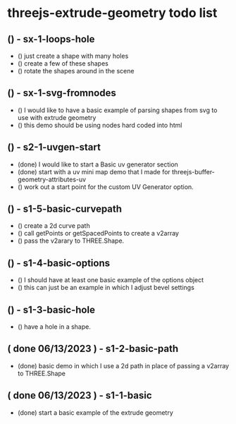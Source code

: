 # threejs-extrude-geometry todo list

<!-- LOOPS -->

## () - sx-1-loops-hole
* () just create a shape with many holes
* () create a few of these shapes
* () rotate the shapes around in the scene

<!-- SVG -->

## () - sx-1-svg-fromnodes
* () I would like to have a basic example of parsing shapes from svg to use with extrude geometry
* () this demo should be using nodes hard coded into html

<!-- CUSTOM UV GENERATOR SECTION -->

## () - s2-1-uvgen-start
* (done) I would like to start a Basic uv generator section
* (done) start with a uv mini map demo that I made for threejs-buffer-geometry-attributes-uv
* () work out a start point for the custom UV Generator option.


<!-- EXPAND BASIC SECTION -->

## () - s1-5-basic-curvepath
* () create a 2d curve path
* () call getPoints or getSpacedPoints to create a v2array
* () pass the v2arary to THREE.Shape.

## () - s1-4-basic-options
* () I should have at least one basic example of the options object
* () this can just be an example in which I adjust bevel settings

## () - s1-3-basic-hole
* () have a hole in a shape.

<!-- DONE -->

## ( done 06/13/2023 ) - s1-2-basic-path
* (done) basic demo in which I use a 2d path in place of passing a v2array to THREE.Shape

## ( done 06/13/2023 ) - s1-1-basic
* (done) start a basic example of the extrude geometry